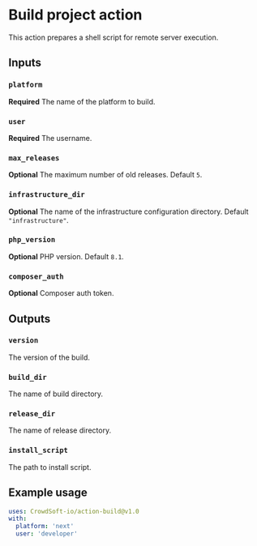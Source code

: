 # Build project action

This action prepares a shell script for remote server execution.

## Inputs

### `platform`

**Required** The name of the platform to build.

### `user`

**Required** The username.

### `max_releases`

**Optional** The maximum number of old releases. Default `5`.

### `infrastructure_dir`

**Optional** The name of the infrastructure configuration directory. Default `"infrastructure"`.

### `php_version`

**Optional** PHP version. Default `8.1`.

### `composer_auth`

**Optional** Composer auth token.

## Outputs

### `version`

The version of the build.

### `build_dir`

The name of build directory.

### `release_dir`

The name of release directory.

### `install_script`

The path to install script.

## Example usage

```yaml
uses: CrowdSoft-io/action-build@v1.0
with:
  platform: 'next'
  user: 'developer'
```
